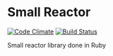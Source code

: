 Small Reactor
==========

[![Code Climate](https://codeclimate.com/github/bossiernesto/small_reactor/badges/gpa.svg)](https://codeclimate.com/github/bossiernesto/small_reactor)
[![Build Status](https://travis-ci.org/bossiernesto/requestsrb.svg?branch=master)](https://travis-ci.org/bossiernesto/requestsrb)

Small reactor library done in Ruby
